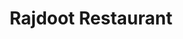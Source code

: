 ---
title: "Rajdoot Restaurant"
address: "26 to 28 Clarendon Street, Westbury Centre, Dublin city centre, Co. Dublin, Dublin 2"
tel: "+353 (0)16 79 4274"
county: "Dublin"
category: "Indian Restaurants"
type: "Content"
lat: "53.341087341308594"
lng: "-6.262079238891602"
---